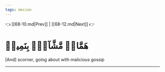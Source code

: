 ```yaml
---
tags: meccan
---
```


👈 [[68-10.md|Prev]] | [[68-12.md|Next]] 👉

# هَمَّازٖ مَّشَّآءِۭ بِنَمِيمٖ

[And] scorner, going about with malicious gossip

---

